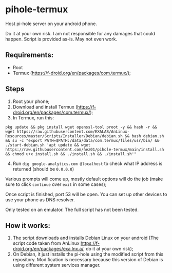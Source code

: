 # pihole-termux
Host pi-hole server on your android phone.

Do it at your own risk. I am not responsible for any damages that could happen. Script is provided as-is. May not even work.
## Requirements:
- Root
- Termux (https://f-droid.org/en/packages/com.termux/);
## Steps
1. Root your phone;
2. Download and install Termux (https://f-droid.org/en/packages/com.termux/);
3. In Termux, run this: 
```shell
pkg update && pkg install wget openssl-tool proot -y && hash -r && wget https://raw.githubusercontent.com/EXALAB/AnLinux-Resources/master/Scripts/Installer/Debian/debian.sh && bash debian.sh && su -c "export PATH=$PATH:/data/data/com.termux/files/usr/bin/ && ./start-debian.sh 'apt update && wget https://raw.githubusercontent.com/hez01/pihole-termux/main/install.sh && chmod u+x install.sh && ./install.sh && ./install.sh'"
```
4. Run `dig google-analytics.com @localhost` to check what IP address is returned (should be `0.0.0.0`)

Various prompts will come up, mostly default options will do the job (make sure to click `continue` over `exit` in some cases);

Once script is finished, port 53 will be open. You can set up other devices to use your phone as DNS resolver.

Only tested on an emulator. The full script has not been tested.
## How it works:
1. The script downloads and installs Debian Linux on your android (The script code taken from AnLinux https://f-droid.org/en/packages/exa.lnx.a/, do it at your own risk);
2. On Debian, it just installs the pi-hole using the modified script from this repository. Modification is necessary because this version of Debian is using different system services manager.
